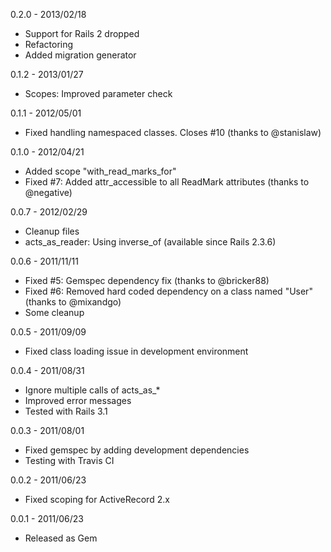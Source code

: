 0.2.0 - 2013/02/18

* Support for Rails 2 dropped
* Refactoring
* Added migration generator

0.1.2 - 2013/01/27

* Scopes: Improved parameter check

0.1.1 - 2012/05/01

* Fixed handling namespaced classes. Closes #10 (thanks to @stanislaw)

0.1.0 - 2012/04/21

* Added scope "with_read_marks_for"
* Fixed #7: Added attr_accessible to all ReadMark attributes (thanks to @negative)

0.0.7 - 2012/02/29

* Cleanup files
* acts_as_reader: Using inverse_of (available since Rails 2.3.6)

0.0.6 - 2011/11/11

* Fixed #5: Gemspec dependency fix (thanks to @bricker88)
* Fixed #6: Removed hard coded dependency on a class named "User" (thanks to @mixandgo)
* Some cleanup

0.0.5 - 2011/09/09

* Fixed class loading issue in development environment

0.0.4 - 2011/08/31

* Ignore multiple calls of acts_as_*
* Improved error messages
* Tested with Rails 3.1

0.0.3 - 2011/08/01

* Fixed gemspec by adding development dependencies
* Testing with Travis CI

0.0.2 - 2011/06/23

* Fixed scoping for ActiveRecord 2.x

0.0.1 - 2011/06/23

* Released as Gem
